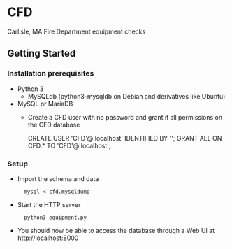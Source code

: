 # CFD
Carlisle, MA Fire Department equipment checks

## Getting Started

### Installation prerequisites
- Python 3
    - MySQLdb (python3-mysqldb on Debian and derivatives like Ubuntu)
- MySQL or MariaDB
    - Create a CFD user with no password and grant it all permissions on the
CFD database

		CREATE USER 'CFD'@'localhost' IDENTIFIED BY '';
		GRANT ALL ON CFD.* TO 'CFD'@'localhost';

### Setup
- Import the schema and data

		mysql < cfd.mysqldump
- Start the HTTP server

		python3 equipment.py
- You should now be able to access the database through a Web UI at
http://localhost:8000
